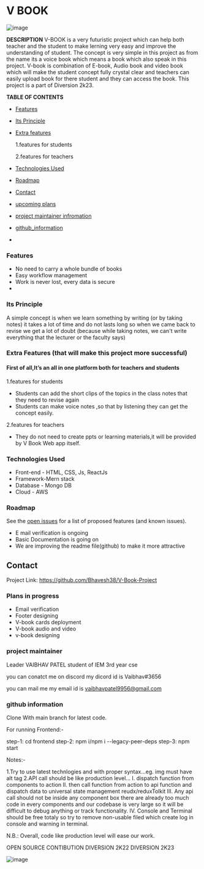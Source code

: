 


# V BOOK
![image](https://user-images.githubusercontent.com/93031723/217029587-aa8118e3-6ce4-4e01-b989-19c403b7c631.png)


**DESCRIPTION**
V-BOOK is a very futuristic project which can help both teacher and the student to make lerning very easy and improve the understanding of student. The concept is very simple in this project as from the name its a voice book which means a book which also speak in this project. V-book is combination of E-book, Audio book and video book which will make the student concept fully crystal clear and teachers can easily upload book for there student and they can access the book. 
This project is a part of Diversion 2k23.

**TABLE OF CONTENTS**

* [Features]()
* [Its Principle]()

* [Extra features]()

   1.features for students

  2.features for teachers
* [Technologies Used]()
* [Roadmap]()
* [Contact]()
* [upcoming plans]()
* [project maintainer infromation]()
* [github_information]()
* 

### Features
- No need to carry a whole bundle of books 
- Easy workflow management
- Work is never lost, every data is secure 
- 
### Its Principle
A simple concept is when we learn something by writing (or by taking notes) it takes a
lot of time and do not lasts long so when we came back to revise we get a lot of doubt
(because while taking notes, we can't write everything that the lecturer or the faculty
says) 



### Extra Features (that will make this project more successful)

#### First of all,It’s an all in one platform both for teachers and students

1.features for students
- Students can add the short clips of the topics in the class notes that they need to revise again
- Students can make voice notes ,so that by listening they can get the concept easily.


2.features for teachers
- They do not need to create ppts or learning materials,it will be provided by V Book Web app itself.

### Technologies Used
- Front-end - HTML, CSS, Js, ReactJs
- Framework-Mern stack
- Database - Mongo DB
- Cloud - AWS



### Roadmap

See the [open issues](https://github.com/Bhavesh38/V-Book-Project) for a list of proposed features (and known issues).
- E mail verification is ongoing
- Basic Documentation is going on
- We are improving the readme file(github) to make it more attractive 

## Contact

Project Link: https://github.com/Bhavesh38/V-Book-Project


### Plans in progress
- Email verification
- Footer designing
- V-book cards deployment 
- V-book audio and video 
- v-book designing 

### project maintainer
Leader
VAIBHAV PATEL
student of IEM 
3rd year cse

you can conatct me on discord my dicord id is Vaibhav#3656

you can mail me my email id is vaibhavpatel9956@gmail.com

### github information 

Clone With main branch for latest code.

For running Frontend:-

step-1: cd frontend
step-2: npm i/npm i --legacy-peer-deps
step-3: npm start

Notes:- 

1.Try to use latest technlogies and with proper syntax...eg. img must have alt tag
2.API call should be like production level...
    I. dispatch function from components to action
    II. then call function from action to api function and dispatch data to universal state 
     management reudx/reduxTolkit
    III. Any api call should not be inside any component box there are already too much 
     code in every components and our codebase is very large so it will be difficult to debug anything or track functionality.
     IV. Console and Terminal should be free totaly so try to remove non-usable filed which create log in console and warning in terminal.

N.B.: Overall, code like production level will ease our work.

OPEN SOURCE CONTIBUTION
DIVERSION 2K22
DIVERSION 2K23

![image](https://user-images.githubusercontent.com/93031723/217026084-3df4ef93-b084-482b-b813-d73c749de6c8.png)
